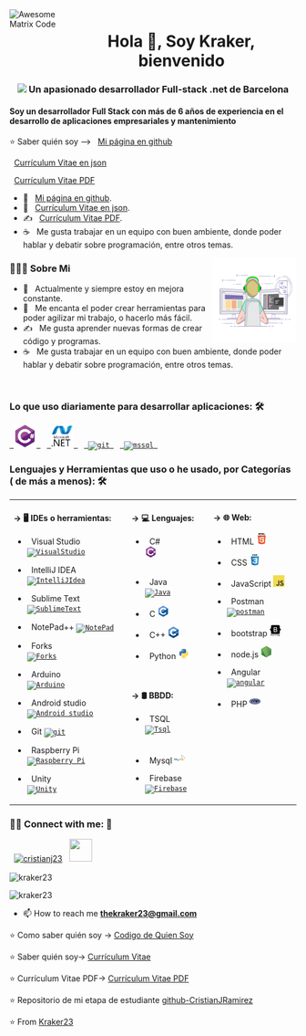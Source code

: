 <img align='left' alt = 'Awesome Matrix Code' src = 'https://github.com/MarikIshtar007/MarikIshtar007/blob/master/images/matrix.gif' width="100" height="100"/>
<h1 align="center">Hola 👋, Soy Kraker, bienvenido</h1>

<h3 align="center"><img src="https://raw.githubusercontent.com/iampavangandhi/iampavangandhi/master/gifs/Hi.gif" width="30px"> Un apasionado desarrollador Full-stack .net de Barcelona
</h3>

<h4>Soy un desarrollador Full Stack con más de 6 años de experiencia en el desarrollo de aplicaciones empresariales y mantenimiento </h4>

⭐️ Saber quién soy -->
&nbsp; [Mi página en github](https://kraker23.github.io/KrakerCV)

&nbsp; [Currículum Vitae en json](https://github.com/Kraker23/Kraker23/blob/main/CV.md)   

&nbsp; [Currículum Vitae PDF](https://github.com/Kraker23/Kraker23/blob/main/CV.pdf)

- 🔭 &nbsp; [Mi página en github](https://kraker23.github.io/KrakerCV).
- 💼 &nbsp; [Currículum Vitae en json](https://github.com/Kraker23/Kraker23/blob/main/CV.md).
- ✍️ &nbsp; [Currículum Vitae PDF](https://github.com/Kraker23/Kraker23/blob/main/CV.pdf).
- ☕ &nbsp; Me gusta trabajar en un equipo con buen ambiente, donde poder hablar y debatir sobre programación, entre otros temas. 


<img align="right" alt="GIF" src="https://raw.githubusercontent.com/devSouvik/devSouvik/master/gif3.gif" width="150" height="150"/>


<h3> 👨🏻‍💻 Sobre Mi </h3>


- 🔭 &nbsp; Actualmente y siempre estoy en mejora constante.
- 💼 &nbsp; Me encanta el poder crear herramientas para poder agilizar mi trabajo, o hacerlo más fácil.
- ✍️ &nbsp; Me gusta aprender nuevas formas de crear código y programas.
- ☕ &nbsp; Me gusta trabajar en un equipo con buen ambiente, donde poder hablar y debatir sobre programación, entre otros temas. 


<br>
<h3 align="left">Lo que uso diariamente para desarrollar aplicaciones: 🛠</h3>
<p align="left"> 
<code><a href="https://www.w3schools.com/cs/" target="_blank" rel="noreferrer"> <img src="https://raw.githubusercontent.com/devicons/devicon/master/icons/csharp/csharp-original.svg" alt="csharp" width="40" height="40"/> </a> </code>
<code><a href="https://dotnet.microsoft.com/" target="_blank" rel="noreferrer"> <img src="https://raw.githubusercontent.com/devicons/devicon/master/icons/dot-net/dot-net-original-wordmark.svg" alt="dotnet" width="40" height="40"/> </a> </code>
<code><a href="https://git-scm.com/" target="_blank" rel="noreferrer"> <img src="https://www.vectorlogo.zone/logos/git-scm/git-scm-icon.svg" alt="git" width="40" height="40"/> </a> </code>
 <code><a href="https://www.microsoft.com/en-us/sql-server" target="_blank" rel="noreferrer"> <img src="https://www.svgrepo.com/show/303229/microsoft-sql-server-logo.svg" alt="mssql" width="40" height="40"/> </a> </code>

</p>
	
<h3 align="left">Lenguajes y Herramientas que uso o he usado, por Categorías ( de más a menos): 🛠</h3>

<table><tr><td valign="top" width="400px">

<h4 align="left">-> 🖥 IDEs o herramientas:</h4>

- &nbsp; Visual Studio <code> <a href="https://visualstudio.microsoft.com/es/vs/" target="_blank"><img src="https://1000marcas.net/wp-content/uploads/2020/12/Visual-Studio-Logo.png" alt="VisualStudio" height="20"/></a></code>

- &nbsp; IntelliJ IDEA <code><a href="https://www.jetbrains.com/es-es/idea/" target="_blank"><img src="https://e7.pngegg.com/pngimages/788/545/png-clipart-ij-logo-with-black-blue-red-and-orange-background-intellij-idea-logo-icons-logos-emojis-tech-companies.png" alt="IntelliJIdea" height="20"/></a></code>

- &nbsp; Sublime Text <code><a href="https://www.sublimetext.com/" target="_blank"><img src="https://img2.freepng.es/20180509/lqq/kisspng-sublime-text-text-editor-macos-source-code-editor-5af29e0e179d92.2809249515258496140967.jpg" alt="SublimeText" height="20"/></a></code>

- &nbsp; NotePad++ <code><a href="https://notepad-plus-plus.org/downloads/" target="_blank"><img src="https://e7.pngegg.com/pngimages/127/957/png-clipart-notepad-source-code-editor-text-editor-microsoft-text-logo.png" alt="NotePad" height="20"/></a></code>

- &nbsp; Forks <code> <a href="https://git-fork.com/" target="_blank"><img src="https://encrypted-tbn0.gstatic.com/images?q=tbn:ANd9GcQtjfMaqS5sylEovY3rXyCJkV1K5DygduYyBQ&usqp=CAU" alt="Forks" height="20"/></a></code>

- &nbsp; Arduino <code> <a href="https://www.arduino.cc/" target="_blank"><img src="https://brandslogos.com/wp-content/uploads/images/large/arduino-logo-1.png" alt="Arduino" height="20"/></a></code>

- &nbsp; Android studio <code><a href="https://developer.android.com/studio?hl=es&gclid=Cj0KCQjw29CRBhCUARIsAOboZbIwpph0Y8Qn9acgR2E0WT5suvwtUZwGyfxNf5a_80IGmbxq5U9IxS0aAlW4EALw_wcB&gclsrc=aw.ds" target="_blank"><img src="https://upload.wikimedia.org/wikipedia/commons/thumb/e/e3/Android_Studio_Icon_%282014-2019%29.svg/1200px-Android_Studio_Icon_%282014-2019%29.svg.png" alt="Android studio" height="20"/></a></code>

- &nbsp; Git <code><a href="https://git-scm.com/" target="_blank"><img src="https://www.vectorlogo.zone/logos/git-scm/git-scm-icon.svg" alt="git" height="20"/></a></code>

- &nbsp;  Raspberry Pi <code> <a href="https://www.raspberrypi.org/" target="_blank"><img src="https://w7.pngwing.com/pngs/540/279/png-transparent-raspberry-pi-foundation-raspberry-pi-3-raspbian-the-magpi-raspberry-pi-logo-magenta-arduino.png" alt="Raspberry Pi" height="20"/></a></code>

- &nbsp;  Unity <code> <a href="https://unity.com/" target="_blank"><img src="https://img2.freepng.es/20180828/oha/kisspng-unity-3d-computer-graphics-video-games-augmented-r-5b8597ae517de9.3224610015354817743338.jpg" alt="Unity" height="20"/></a></code>
	
</td><td valign="top" width="250px">
	
<h4 align="left"> -> 💻 Lenguajes:</h4>

- &nbsp;  C# <code><a href="https://www.w3schools.com/cs/" target="_blank" rel="noreferrer"> <img src="https://raw.githubusercontent.com/devicons/devicon/master/icons/csharp/csharp-original.svg" alt="csharp" height="20"/> </a> </code>

- &nbsp;  Java <code> <a href="https://www.java.com/es/download/help/whatis_java.html" target="_blank"><img src="https://w7.pngwing.com/pngs/961/251/png-transparent-java-runtime-environment-programming-language-programmer-computer-programming-java-text-logo-software-developer.png" alt="Java" height="20"/></a></code>

- &nbsp;  C <code><a href="https://www.cprogramming.com/" target="_blank"><img src="https://raw.githubusercontent.com/devicons/devicon/master/icons/c/c-original.svg" alt="c" height="20"/></a></code>

- &nbsp;  C++ <code><a href="https://www.w3schools.com/cpp/" target="_blank"><img src="https://raw.githubusercontent.com/devicons/devicon/master/icons/cplusplus/cplusplus-original.svg" alt="cplusplus" height="20"/></a></code>

- &nbsp;  Python <code><a href="https://www.python.org" target="_blank"><img src="https://raw.githubusercontent.com/devicons/devicon/master/icons/python/python-original.svg" alt="python" height="20"/></a></code>
	

<br>
<h4 align="left"> -> 🛢 BBDD:</h4>

	
- &nbsp;  TSQL <code><a href="https://www.microsoft.com/en-us/sql-server" target="_blank" rel="noreferrer"> <img src="https://www.svgrepo.com/show/303229/microsoft-sql-server-logo.svg" alt="Tsql" height="20"/> </a> </code>

- &nbsp;  Mysql  <code><a href="https://www.mysql.com/" target="_blank"><img src="https://raw.githubusercontent.com/devicons/devicon/master/icons/mysql/mysql-original-wordmark.svg" alt="mysql" height="20"/></a></code>

- &nbsp;  Firebase <code> <a href="https://firebase.google.com/" target="_blank"><img src="https://e7.pngegg.com/pngimages/331/583/png-clipart-firebase-computer-icons-mobile-backend-as-a-service-mobile-app-google-cloud-angle-cloud.png" alt="Firebase" height="20"/></a></code>

</td><td valign="top" width="250px">
	
	
<h4 align="left"> -> 🌐 Web:</h4>

- &nbsp; HTML <code><a href="https://www.w3.org/html/" target="_blank"><img src="https://raw.githubusercontent.com/devicons/devicon/master/icons/html5/html5-original-wordmark.svg" alt="html5" height="20"/></a></code>
 
- &nbsp; CSS <code><a href="https://www.w3schools.com/css/" target="_blank"><img src="https://raw.githubusercontent.com/devicons/devicon/master/icons/css3/css3-original-wordmark.svg" alt="css3" height="20"/></a></code>
 
- &nbsp; JavaScript <code><a href="https://developer.mozilla.org/en-US/docs/Web/JavaScript" target="_blank"><img height="20" src="https://raw.githubusercontent.com/github/explore/80688e429a7d4ef2fca1e82350fe8e3517d3494d/topics/javascript/javascript.png"></a></code>
 
- &nbsp; Postman <code><a href="https://postman.com" target="_blank"><img src="https://www.vectorlogo.zone/logos/getpostman/getpostman-icon.svg" alt="postman" height="20"/></a></code>
	
- &nbsp; bootstrap <code><a href="https://getbootstrap.com" target="_blank"><img src="https://raw.githubusercontent.com/devicons/devicon/master/icons/bootstrap/bootstrap-plain-wordmark.svg" alt="bootstrap" height="20"/></a></code>
			
- &nbsp; node.js <code><a href="https://nodejs.org" target="_blank"><img height="20" src="https://raw.githubusercontent.com/github/explore/80688e429a7d4ef2fca1e82350fe8e3517d3494d/topics/nodejs/nodejs.png"></a></code>
		
- &nbsp; Angular <code><a href="https://angular.io" target="_blank"><img src="https://angular.io/assets/images/logos/angular/angular.svg" alt="angular" height="20"/></a></code>
		
- &nbsp; PHP <code><a href="https://www.php.net" target="_blank"><img src="https://raw.githubusercontent.com/devicons/devicon/master/icons/php/php-original.svg" alt="php" height="20"/></a></code>


</td></tr></table>


<h3 align="left">🤝🏻 Connect with me: 🔗</h3>
<p align="left">
  &nbsp; <a href="https://linkedin.com/in/cristianj23" target="blank" rel="noopener noreferrer"><img src="https://raw.githubusercontent.com/rahuldkjain/github-profile-readme-generator/master/src/images/icons/Social/linked-in-alt.svg" alt="cristianj23" width="40" height="40" /></a>
    &nbsp; <a href="mailto:thekraker23@gmail.com" target="blank" rel="noopener noreferrer"><img src="https://cdn-icons-png.flaticon.com/512/888/888853.png"  width="40" height="40"/></a>
  
</p>


<p><img align="center" src="https://github-readme-stats.vercel.app/api/top-langs?username=kraker23&show_icons=true&theme=tokyonight&text_color=000000&locale=es&layout=compact" alt="kraker23" /></p>


<p align="left"> <img src="https://komarev.com/ghpvc/?username=kraker23&label=Profile%20views&color=c40000&style=flat-square" alt="kraker23" /> </p>


- 📫 How to reach me **thekraker23@gmail.com**

⭐️ Como saber quién soy -> [Codigo de Quien Soy](https://github.com/Kraker23/Kraker23/blob/main/Mivida.md)

⭐️ Saber quién soy-> [Currículum Vitae](https://github.com/Kraker23/Kraker23/blob/main/CV.md)

⭐️ Currículum Vitae PDF-> [Currículum Vitae PDF](https://github.com/Kraker23/Kraker23/blob/main/CV.pdf)

⭐️ Repositorio de mi etapa de estudiante [github-CristianJRamirez](https://github.com/CristianJRamirez)

⭐️ From [Kraker23](https://github.com/Kraker23)

